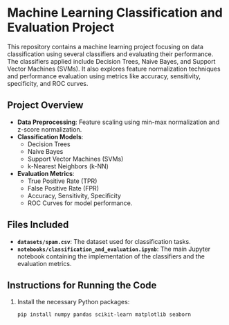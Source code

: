 # Machine Learning Classification and Evaluation Project

This repository contains a machine learning project focusing on data classification using several classifiers and evaluating their performance. The classifiers applied include Decision Trees, Naive Bayes, and Support Vector Machines (SVMs). It also explores feature normalization techniques and performance evaluation using metrics like accuracy, sensitivity, specificity, and ROC curves.

## Project Overview
- **Data Preprocessing**: Feature scaling using min-max normalization and z-score normalization.
- **Classification Models**: 
  - Decision Trees
  - Naive Bayes
  - Support Vector Machines (SVMs)
  - k-Nearest Neighbors (k-NN)
- **Evaluation Metrics**:
  - True Positive Rate (TPR)
  - False Positive Rate (FPR)
  - Accuracy, Sensitivity, Specificity
  - ROC Curves for model performance.

## Files Included
- **`datasets/spam.csv`**: The dataset used for classification tasks.
- **`notebooks/classification_and_evaluation.ipynb`**: The main Jupyter notebook containing the implementation of the classifiers and the evaluation metrics.

## Instructions for Running the Code
1. Install the necessary Python packages:
   ```bash
   pip install numpy pandas scikit-learn matplotlib seaborn
